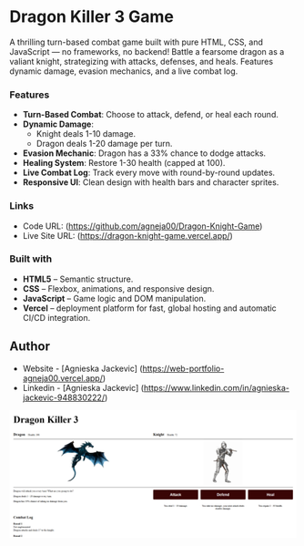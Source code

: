 # Dragon Killer 3 Game

A thrilling turn-based combat game built with pure HTML, CSS, and JavaScript — no frameworks, no backend! Battle a fearsome dragon as a valiant knight, strategizing with attacks, defenses, and heals. Features dynamic damage, evasion mechanics, and a live combat log.

### Features

- **Turn-Based Combat**: Choose to attack, defend, or heal each round.
- **Dynamic Damage**:
  - Knight deals 1-10 damage.
  - Dragon deals 1-20 damage per turn.
- **Evasion Mechanic**: Dragon has a 33% chance to dodge attacks.
- **Healing System**: Restore 1-30 health (capped at 100).
- **Live Combat Log**: Track every move with round-by-round updates.
- **Responsive UI**: Clean design with health bars and character sprites.

### Links

- Code URL: (https://github.com/agneja00/Dragon-Knight-Game)
- Live Site URL: (https://dragon-knight-game.vercel.app/)

### Built with

- **HTML5** – Semantic structure.
- **CSS** – Flexbox, animations, and responsive design.
- **JavaScript** – Game logic and DOM manipulation.
- **Vercel** – deployment platform for fast, global hosting and automatic CI/CD integration.

## Author

- Website - [Agnieska Jackevic] (https://web-portfolio-agneja00.vercel.app/)
- Linkedin - [Agnieska Jackevic] (https://www.linkedin.com/in/agnieska-jackevic-948830222/)

![Screenshot](./assets/images/dragon_killer.png)
